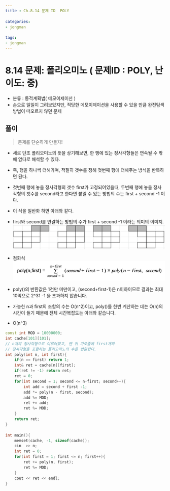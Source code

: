 ```yaml
---
title : Ch.8.14 문제 ID  POLY

categories:
- jongman

tags:
- jongman
---
```


# 8.14 문제: 폴리오미노 ( 문제ID : POLY, 난이도: 중)
[algo]: <https://algospot.com/judge/problem/read/POLY>

- 분류 : 동적계획법( 메모이제이션 )
- 손으로 일일이 그려보았지만, 적당한 메모이제이션을 사용할 수 있을 만큼 완전탐색 방법이 떠오르지
  않던 문제


## 풀이

> 문제를 단순하게 만들자!
- 세로 단조 폴리오미노의 뜻을 상기해보면, 한 행에 있는 정사각형들은 연속될 수 밖에 없다로 해석할 수
  있다.
- 즉, 행을 하나씩 더해가며, 적절히 갯수를 정해 첫번째 행에 더해주는 방식을 반복하면 된다.
- 첫번째 행에 놓을 정사각형의 갯수 first가 고정되어있을때, 두번째 행에 놓을 정사각형의 갯수를
  second라고 한다면 붙일 수 있는 방법의 수는 first + second -1 이다.
- 이 식을 일반화 하면 아래와 같다.

- first와 second를 연결하는 방법의 수가 first + second -1 이라는 의미의 이미지.
![img2](/img/2019-12-10-Jongman-ch8-14-1-2.png)

- 점화식
![img1](/img/2019-12-10-Jongman-ch8-14-1.png)

- poly()의 반환값은 1천만 미만이고, (second+first-1)은 n이하이므로 결과는 최대 10억으로 2^31 -1 을
  초과하지 않습니다.
- 가능한 n과 first의 조합의 수는 O(n^2)이고, poly()를 한번 계산하는 데는 O(n)의 시간이 들기 때문에
  전체 시간복잡도는 아래와 같습니다.
- O(n^3)

```cpp
const int MOD = 10000000;
int cache[101][101];
// n개의 정사각형으로 이루어졌고, 맨 위 가로줄에 first개의
// 정사각형을 포함하는 폴리오미노의 수를 반환한다.
int poly(int n, int first){
    if(n == first) return 1;
    int& ret = cache[n][first];
    if(ret != -1) return ret;
    ret = 0;
    for(int second = 1; second <= n-first; second++){
        int add = second + first -1;
        add *= poly(n - first, second);
        add %= MOD;
        ret += add;
        ret %= MOD;
    }
    return ret;
}

int main(){
    memset(cache, -1, sizeof(cache));
    cin  >> n;
    int ret = 0;
    for(int first = 1; first <= n; first++){
        ret += poly(n, first);
        ret %= MOD;
    }
    cout << ret << endl;
}
```

